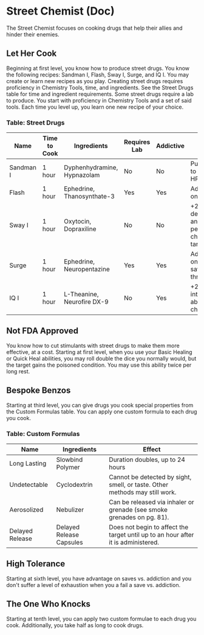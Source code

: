 # Street Chemist (Doc)

The Street Chemist focuses on cooking drugs that help their allies and hinder their enemies.

## Let Her Cook

Beginning at first level, you know how to produce street drugs. You know the following recipes: Sandman I, Flash, Sway I, Surge, and IQ I. You may create or learn new recipes as you play. Creating street drugs requires proficiency in Chemistry Tools, time, and ingredients. See the Street Drugs table for time and ingredient requirements. Some street drugs require a lab to produce. You start with proficiency in Chemistry Tools and a set of said tools. Each time you level up, you learn one new recipe of your choice.

### Table: Street Drugs

| Name      | Time to Cook | Ingredients                 | Requires Lab | Addictive | Effect                                           | Duration   |
| --------- | ------------ | --------------------------- | ------------ | --------- | ------------------------------------------------ | ---------- |
| Sandman I | 1 hour       | Dyphenhydramine, Hypnazolam | No           | No        | Puts target to sleep if HP \<= 5d8               | d4 hours   |
| Flash     | 1 hour       | Ephedrine, Thanosynthate-3  | Yes          | Yes       | Advantage on Initiative                          | 10 minutes |
| Sway I    | 1 hour       | Oxytocin, Dopraxiline       | No           | No        | +2 to deception and persuasion checks vs. target | 10 minutes |
| Surge     | 1 hour       | Ephedrine, Neuropentazine   | Yes          | Yes       | Advantage on reflex saving throws                | 10 minutes |
| IQ I      | 1 hour       | L-Theanine, Neurofire DX-9  | No           | Yes       | +2 to intelligence ability checks                | 1 hour     |

## Not FDA Approved

You know how to cut stimulants with street drugs to make them more effective, at a cost. Starting at first level, when you use your Basic Healing or Quick Heal abilities, you may roll double the dice you normally would, but the target gains the poisoned condition. You may use this ability twice per long rest.

## Bespoke Benzos

Starting at third level, you can give drugs you cook special properties from the Custom Formulas table. You can apply one custom formula to each drug you cook.

### Table: Custom Formulas

| Name            | Ingredients              | Effect                                                                            |
| --------------- | ------------------------ | --------------------------------------------------------------------------------- |
| Long Lasting    | Slowbind Polymer         | Duration doubles, up to 24 hours                                                  |
| Undetectable    | Cyclodextrin             | Cannot be detected by sight, smell, or taste. Other methods may still work.       |
| Aerosolized     | Nebulizer                | Can be released via inhaler or grenade (see smoke grenades on pg. 81).            |
| Delayed Release | Delayed Release Capsules | Does not begin to affect the target until up to an hour after it is administered. |

## High Tolerance

Starting at sixth level, you have advantage on saves vs. addiction and you don't suffer a level of exhaustion when you a fail a save vs. addiction.

## The One Who Knocks

Starting at tenth level, you can apply two custom formulae to each drug you cook. Additionally, you take half as long to cook drugs.
